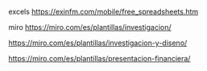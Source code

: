 



excels
https://exinfm.com/mobile/free_spreadsheets.htm



miro
https://miro.com/es/plantillas/investigacion/



https://miro.com/es/plantillas/investigacion-y-diseno/

https://miro.com/es/plantillas/presentacion-financiera/